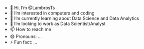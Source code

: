 - 👋 Hi, I’m @LambrosTs
- 👀 I’m interested in computers and coding
- 🌱 I’m currently learning about Data Science and Data Analytics
- 💞️ I’m looking to work as Data Scientist/Analyst
- 📫 How to reach me
- 😄 Pronouns: ...
- ⚡ Fun fact: ...

<!---
LambrosTs/LambrosTs is a ✨ special ✨ repository because its `README.md` (this file) appears on your GitHub profile.
You can click the Preview link to take a look at your changes.
--->

